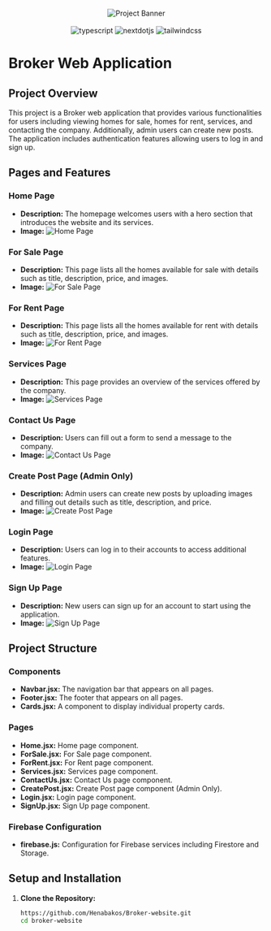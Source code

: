 <div align="center">
  <br />
      <img src="https://github.com/Henabakos/car-rental-website/blob/main/public/car-banner.png?raw=true" alt="Project Banner">
  <br />
  <br/>
  <div>
    <img src="https://img.shields.io/badge/-Firebase-black?style=for-the-badge&logoColor=white&logo=firebase&color=FF6A00" alt="typescript" />
     <img src="https://img.shields.io/badge/-React-black?style=for-the-badge&logoColor=white&logo=react&color=27545E" alt="nextdotjs" />
    <img src="https://img.shields.io/badge/-Tailwind_CSS-black?style=for-the-badge&logoColor=white&logo=tailwindcss&color=06B6D4" alt="tailwindcss" />
  </div>
</div>


# Broker Web Application

## Project Overview
This project is a Broker web application that provides various functionalities for users including viewing homes for sale, homes for rent, services, and contacting the company. Additionally, admin users can create new posts. The application includes authentication features allowing users to log in and sign up.

## Pages and Features

### Home Page
- **Description:** The homepage welcomes users with a hero section that introduces the website and its services.
- **Image:**
  ![Home Page](./src/assets/images/Home.png)

### For Sale Page
- **Description:** This page lists all the homes available for sale with details such as title, description, price, and images.
- **Image:**
  ![For Sale Page](./src/assets/images/ForSale.png)

### For Rent Page
- **Description:** This page lists all the homes available for rent with details such as title, description, price, and images.
- **Image:**
  ![For Rent Page](./src/assets/images/ForRent.png)

### Services Page
- **Description:** This page provides an overview of the services offered by the company.
- **Image:**
  ![Services Page](./src/assets/images/Services.png)

### Contact Us Page
- **Description:** Users can fill out a form to send a message to the company.
- **Image:**
  ![Contact Us Page](./src/assets/images/ContactUs.png)

### Create Post Page (Admin Only)
- **Description:** Admin users can create new posts by uploading images and filling out details such as title, description, and price.
- **Image:**
  ![Create Post Page](./src/assets/images/CreatePost.png)

### Login Page
- **Description:** Users can log in to their accounts to access additional features.
- **Image:**
  ![Login Page](./src/assets/images/SignIn.png)

### Sign Up Page
- **Description:** New users can sign up for an account to start using the application.
- **Image:**
  ![Sign Up Page](./src/assets/images/SignUp.png)

## Project Structure

### Components
- **Navbar.jsx:** The navigation bar that appears on all pages.
- **Footer.jsx:** The footer that appears on all pages.
- **Cards.jsx:** A component to display individual property cards.

### Pages
- **Home.jsx:** Home page component.
- **ForSale.jsx:** For Sale page component.
- **ForRent.jsx:** For Rent page component.
- **Services.jsx:** Services page component.
- **ContactUs.jsx:** Contact Us page component.
- **CreatePost.jsx:** Create Post page component (Admin Only).
- **Login.jsx:** Login page component.
- **SignUp.jsx:** Sign Up page component.

### Firebase Configuration
- **firebase.js:** Configuration for Firebase services including Firestore and Storage.

## Setup and Installation

1. **Clone the Repository:**
   ```sh
   https://github.com/Henabakos/Broker-website.git
   cd broker-website
